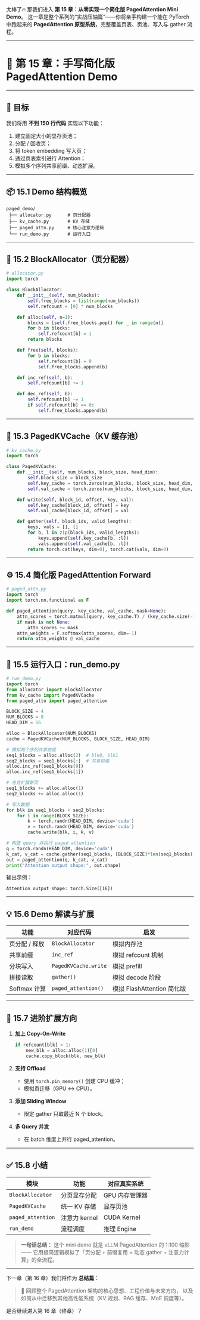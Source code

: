 太棒了🔥
 那我们进入 **第 15 章：从零实现一个简化版 PagedAttention Mini Demo**。
 这一章是整个系列的“实战压轴篇”——你将亲手构建一个能在 PyTorch 中跑起来的 **PagedAttention 原型系统**，完整覆盖页表、页池、写入与 gather 流程。

------

# 🧱 第 15 章：手写简化版 PagedAttention Demo

------

## 🎯 目标

我们将用 **不到 150 行代码** 实现以下功能：

1. 建立固定大小的显存页池；
2. 分配 / 回收页；
3. 将 token embedding 写入页；
4. 通过页表索引进行 Attention；
5. 模拟多个序列共享前缀、动态扩展。

------

## 📦 15.1 Demo 结构概览

```
paged_demo/
 ├── allocator.py      # 页分配器
 ├── kv_cache.py       # KV 存储
 ├── paged_attn.py     # 核心注意力逻辑
 └── run_demo.py       # 运行入口
```

------

## 🧩 15.2 BlockAllocator（页分配器）

```python
# allocator.py
import torch

class BlockAllocator:
    def __init__(self, num_blocks):
        self.free_blocks = list(range(num_blocks))
        self.refcount = [0] * num_blocks

    def alloc(self, n=1):
        blocks = [self.free_blocks.pop() for _ in range(n)]
        for b in blocks:
            self.refcount[b] = 1
        return blocks

    def free(self, blocks):
        for b in blocks:
            self.refcount[b] = 0
            self.free_blocks.append(b)

    def inc_ref(self, b):
        self.refcount[b] += 1

    def dec_ref(self, b):
        self.refcount[b] -= 1
        if self.refcount[b] == 0:
            self.free_blocks.append(b)
```

------

## 🧠 15.3 PagedKVCache（KV 缓存池）

```python
# kv_cache.py
import torch

class PagedKVCache:
    def __init__(self, num_blocks, block_size, head_dim):
        self.block_size = block_size
        self.key_cache = torch.zeros(num_blocks, block_size, head_dim, device='cuda')
        self.val_cache = torch.zeros(num_blocks, block_size, head_dim, device='cuda')

    def write(self, block_id, offset, key, val):
        self.key_cache[block_id, offset] = key
        self.val_cache[block_id, offset] = val

    def gather(self, block_ids, valid_lengths):
        keys, vals = [], []
        for b, l in zip(block_ids, valid_lengths):
            keys.append(self.key_cache[b, :l])
            vals.append(self.val_cache[b, :l])
        return torch.cat(keys, dim=0), torch.cat(vals, dim=0)
```

------

## ⚙️ 15.4 简化版 PagedAttention Forward

```python
# paged_attn.py
import torch
import torch.nn.functional as F

def paged_attention(query, key_cache, val_cache, mask=None):
    attn_scores = torch.matmul(query, key_cache.T) / (key_cache.size(-1) ** 0.5)
    if mask is not None:
        attn_scores += mask
    attn_weights = F.softmax(attn_scores, dim=-1)
    return attn_weights @ val_cache
```

------

## 🧪 15.5 运行入口：run_demo.py

```python
# run_demo.py
import torch
from allocator import BlockAllocator
from kv_cache import PagedKVCache
from paged_attn import paged_attention

BLOCK_SIZE = 4
NUM_BLOCKS = 8
HEAD_DIM = 16

alloc = BlockAllocator(NUM_BLOCKS)
cache = PagedKVCache(NUM_BLOCKS, BLOCK_SIZE, HEAD_DIM)

# 模拟两个序列共享前缀
seq1_blocks = alloc.alloc(2)  # blk0, blk1
seq2_blocks = seq1_blocks[:]  # 共享前缀
alloc.inc_ref(seq1_blocks[0])
alloc.inc_ref(seq1_blocks[1])

# 各自扩展新页
seq1_blocks += alloc.alloc(1)
seq2_blocks += alloc.alloc(1)

# 写入数据
for blk in seq1_blocks + seq2_blocks:
    for i in range(BLOCK_SIZE):
        k = torch.randn(HEAD_DIM, device='cuda')
        v = torch.randn(HEAD_DIM, device='cuda')
        cache.write(blk, i, k, v)

# 构造 query 并执行 paged attention
q = torch.randn(HEAD_DIM, device='cuda')
k_cat, v_cat = cache.gather(seq1_blocks, [BLOCK_SIZE]*len(seq1_blocks))
out = paged_attention(q, k_cat, v_cat)
print("Attention output shape:", out.shape)
```

输出示例：

```
Attention output shape: torch.Size([16])
```

------

## 💡 15.6 Demo 解读与扩展

| 功能          | 对应代码             | 启发                       |
| ------------- | -------------------- | -------------------------- |
| 页分配 / 释放 | `BlockAllocator`     | 模拟内存池                 |
| 共享前缀      | `inc_ref`            | 模拟 refcount 机制         |
| 分块写入      | `PagedKVCache.write` | 模拟 prefill               |
| 拼接读取      | `gather()`           | 模拟 decode 阶段           |
| Softmax 计算  | `paged_attention()`  | 模拟 FlashAttention 简化版 |

------

## 🧩 15.7 进阶扩展方向

1. **加上 Copy-On-Write**

   ```python
   if refcount[blk] > 1:
       new_blk = alloc.alloc(1)[0]
       cache.copy_block(blk, new_blk)
   ```

2. **支持 Offload**

   - 使用 `torch.pin_memory()` 创建 CPU 缓冲；
   - 模拟页迁移（GPU ↔ CPU）。

3. **添加 Sliding Window**

   - 限定 gather 只取最近 N 个 block。

4. **多 Query 并发**

   - 在 batch 维度上并行 paged_attention。

------

## ✅ 15.8 小结

| 模块              | 功能          | 对应真实系统   |
| ----------------- | ------------- | -------------- |
| `BlockAllocator`  | 分页显存分配  | GPU 内存管理器 |
| `PagedKVCache`    | 统一 KV 存储  | 显存页池       |
| `paged_attention` | 注意力 kernel | CUDA Kernel    |
| `run_demo`        | 流程调度      | 推理 Engine    |

> **一句话总结：**
>  这个 mini demo 就是 vLLM PagedAttention 的 1:100 缩影 ——
>  它用极简逻辑模拟了「页分配 + 前缀复用 + 动态 gather + 注意力计算」的全流程。

------

下一章（第 16 章）我们将作为 **总结篇**：

> 🧭 回顾整个 PagedAttention 架构的核心思想、工程价值与未来方向，
>  以及如何从中迁移到其他高性能系统（KV 规划、RAG 缓存、MoE 调度等）。

是否继续进入第 16 章（终章）？